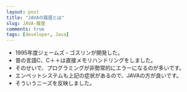 ```yaml
---
layout: post
title: "JAVAの履歴とは"
slug: JAVA-履歴
comments: true
tags: [developer, Java]
---
```

* 1995年度ジェームズ・ゴスリンが開発した。
* 昔の言語C、C＋＋は直接メモリハンドリングをしました。
* そのせいで、プログラミングが非勢常的にエラーになるのが多いです。
* エンベットシステムも上記の症状があるので、JAVAの方が良いです。
* そういうニーズを反映しました。
